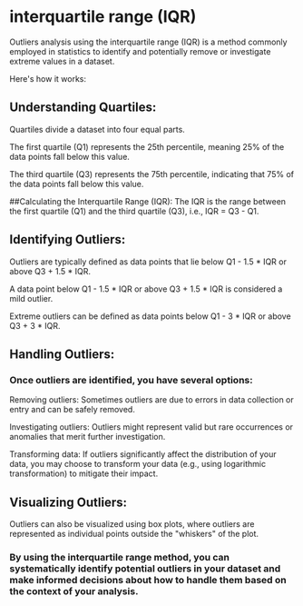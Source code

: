 # interquartile range (IQR)
Outliers analysis using the interquartile range (IQR) is a method commonly employed in statistics to identify and potentially remove or investigate extreme values in a dataset.

Here's how it works:

## Understanding Quartiles:
Quartiles divide a dataset into four equal parts.

The first quartile (Q1) represents the 25th percentile, meaning 25% of the data points fall below this value.

The third quartile (Q3) represents the 75th percentile, indicating that 75% of the data points fall below this value.

##Calculating the Interquartile Range (IQR):
The IQR is the range between the first quartile (Q1) and the third quartile (Q3), i.e., IQR = Q3 - Q1.

## Identifying Outliers:
Outliers are typically defined as data points that lie below Q1 - 1.5 * IQR or above Q3 + 1.5 * IQR.

A data point below Q1 - 1.5 * IQR or above Q3 + 1.5 * IQR is considered a mild outlier.

Extreme outliers can be defined as data points below Q1 - 3 * IQR or above Q3 + 3 * IQR.

## Handling Outliers:
### Once outliers are identified, you have several options:

Removing outliers: Sometimes outliers are due to errors in data collection or entry and can be safely removed.

Investigating outliers: Outliers might represent valid but rare occurrences or anomalies that merit further investigation.

Transforming data: If outliers significantly affect the distribution of your data, you may choose to transform your data (e.g., using logarithmic transformation) to mitigate their impact.

## Visualizing Outliers:
Outliers can also be visualized using box plots, where outliers are represented as individual points outside the "whiskers" of the plot.


### By using the interquartile range method, you can systematically identify potential outliers in your dataset and make informed decisions about how to handle them based on the context of your analysis.
